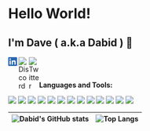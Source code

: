 # Hello World! 
## I'm Dave ( a.k.a Dabid ) 🤙

<a href="https://www.linkedin.com/in/dave-emmanuel-magno-b62282170/">
  <img align="left" alt="LinkedIn" width="21px" src="https://raw.githubusercontent.com/dabideee13/dabideee13/main/assets/linkedin.png" />
</a>
<a href="https://discord.gg/4qdQ8Hzz">
  <img align="left" alt="Discord" width="21px" src="https://raw.githubusercontent.com/anuraghazra/anuraghazra/master/assets/discord-round.svg" />
</a>
<a href="https://twitter.com/DaveEmmanuelQM2">
  <img align="left" alt="Twitter" width="21px" src="https://raw.githubusercontent.com/anuraghazra/anuraghazra/master/assets/twitter.svg" />
</a>
 

<br />
<br />

**Languages and Tools:**  

<!--- 
  <code><img height="20" src="https://raw.githubusercontent.com/github/explore/80688e429a7d4ef2fca1e82350fe8e3517d3494d/topics/javascript/javascript.png"></code>
<code><img height="20" src="https://raw.githubusercontent.com/dabideee13/explore/master/topics/cpp/cpp.png"></code>
<code><img height="20" src="https://raw.githubusercontent.com/dabideee13/explore/master/topics/arduino/arduino.png"></code>
--->
<code><img height="20" src="https://raw.githubusercontent.com/dabideee13/explore/master/topics/python/python.png"></code>
<code><img height="20" src="https://raw.githubusercontent.com/dabideee13/explore/master/topics/r/r.png"></code>
<code><img height="20" src="https://raw.githubusercontent.com/dabideee13/explore/master/topics/terminal/terminal.png"></code>
<code><img height="20" src="https://raw.githubusercontent.com/dabideee13/explore/master/topics/jupyter-notebook/jupyter-notebook.png"></code>
<code><img height="20" src="https://raw.githubusercontent.com/dabideee13/explore/master/topics/ubuntu/ubuntu.png"></code>
<code><img height="20" src="https://raw.githubusercontent.com/dabideee13/explore/master/topics/vim/vim.png"></code>
<code><img height="20" src="https://raw.githubusercontent.com/dabideee13/explore/master/topics/sublime-text/sublime-text.png"></code>
<code><img height="20" src="https://raw.githubusercontent.com/dabideee13/explore/master/topics/visual-studio-code/visual-studio-code.png"></code>
<code><img height="20" src="https://raw.githubusercontent.com/dabideee13/explore/master/topics/bitcoin/bitcoin.png"></code>
<code><img height="20" src="https://raw.githubusercontent.com/dabideee13/explore/master/topics/git/git.png"></code>
<code><img height="20" src="https://raw.githubusercontent.com/dabideee13/explore/master/topics/homebrew/homebrew.png"></code>
<code><img height="20" src="https://raw.githubusercontent.com/dabideee13/explore/master/topics/html/html.png"></code>
<code><img height="20" src="https://raw.githubusercontent.com/dabideee13/explore/master/topics/latex/latex.png"></code>

![Dabid's GitHub stats](https://github-readme-stats.vercel.app/api?username=dabideee13&show_icons=true&theme=radical) | ![Top Langs](https://github-readme-stats.vercel.app/api/top-langs/?username=dabideee13&theme=radical&langs_count=10&hide=jupyter%20notebook,html "Dabids' Top Languages Card")
:---------------------------------------------------------------------------------------------------------------------:|:--------------:



